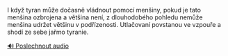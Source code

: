 
I když tyran může dočasně vládnout pomocí menšiny, pokud je tato menšina ozbrojena a většina není, z dlouhodobého pohledu nemůže menšina udržet většinu v podřízenosti. Utlačovaní povstanou ve vzpouře a shodí ze sebe jařmo tyranie.

[🔊 Poslechnout audio](/data/7-paragraphs/audio/chapter_39/para_013-I-kdy-tyran-me-doasn-vldnout-pomoc-meniny.mp3)
